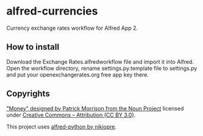 alfred-currencies
=================

Currency exchange rates workflow for Alfred App 2.

## How to install

Download the Exchange Rates.alfredworkflow file and import it into Alfred. Open the workflow directory, rename settings.py.template file to settings.py and put your openexchangerates.org free app key there.

## Copyrights

["Money" designed by Patrick Morrison from the Noun Project](http://thenounproject.com/term/money/20215/) licensed under [Creative Commons – Attribution (CC BY 3.0)](http://creativecommons.org/licenses/by/3.0/).

This project uses [alfred-python by nikiopre](https://github.com/nikipore/alfred-python).